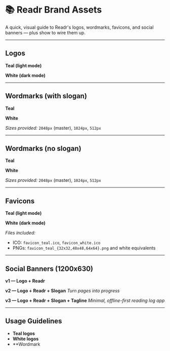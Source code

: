 # 📚 Readr Brand Assets

A quick, visual guide to Readr's logos, wordmarks, favicons, and social banners — plus show to wire them up.

--- 

## Logos

**Teal (light mode)**

**White (dark mode)**

---

## Wordmarks (with slogan)

**Teal**

**White**

_Sizes provided:_ `2048px` (master), `1024px`, `512px`

---

## Wordmarks (no slogan)

**Teal**

**White**

_Sizes provided:_ `2048px` (master), `1024px`, `512px`

---

## Favicons

**Teal (light mode)**

**White (dark mode)**

_Files included:_
- ICO: `favicon_teal.ico`, `favicon_white.ico`
- PNGs: `favicon_teal_{32x32,48x48,64x64}.png` and white equivalents

---

## Social Banners (1200x630)

**v1 — Logo + Readr**

**v2 — Logo + Readr + Slogan**
*Turn pages into progress*

**v3 — Logo + Readr + Slogan + Tagline**
*Minimal, offline-first reading log app*

---

## Usage Guidelines
- **Teal logos**
- **White logos**
- **Wordmark